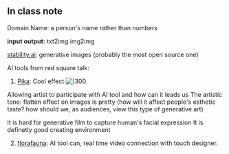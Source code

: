 ## In class note
Domain Name: a person's name rather than numbers

**input output:**
txt2img
img2img

[stability.ai](https://stability.ai/): generative images (probably the most open source one)

AI tools from red square talk:
1. [Pika](https://pika.art/try): Cool effect
![|300](https://i.imgur.com/oYn7yL3.png)

Allowing artist to participate with AI tool and how can it leads us
The artistic tone: flatten effect on images is pretty (how will it affect people's esthetic taste? how should we, as audiences, view this type of generative art)

It is hard for generative film to capture human's facial expression
It is definetly good creating environment

2. [florafauna](https://www.florafauna.ai/home): AI tool can, real time video connection with touch designer.
